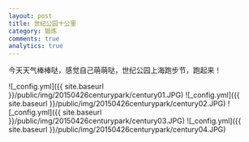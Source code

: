 ```yaml
---
layout: post
title: 世纪公园十公里
category: 锻炼
comments: true
analytics: true
---
```

今天天气棒棒哒，感觉自己萌萌哒，世纪公园上海跑步节，跑起来！



![_config.yml]({{ site.baseurl }}/public/img/20150426centurypark/century01.JPG)
![_config.yml]({{ site.baseurl }}/public/img/20150426centurypark/century02.JPG)
![_config.yml]({{ site.baseurl }}/public/img/20150426centurypark/century03.JPG)
![_config.yml]({{ site.baseurl }}/public/img/20150426centurypark/century04.JPG)
